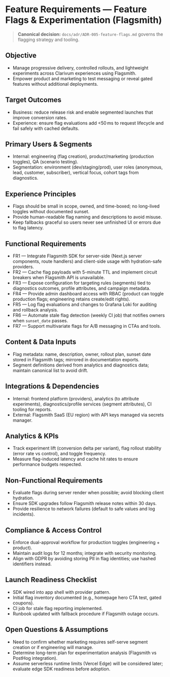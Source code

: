 # Feature Requirements — Feature Flags & Experimentation (Flagsmith)

> **Canonical decision:** `docs/adr/ADR-005-feature-flags.md` governs the flagging strategy and tooling.

## Objective
- Manage progressive delivery, controlled rollouts, and lightweight experiments across Clarivum experiences using Flagsmith.
- Empower product and marketing to test messaging or reveal gated features without additional deployments.

## Target Outcomes
- Business: reduce release risk and enable segmented launches that improve conversion rates.
- Experience: ensure flag evaluations add <50 ms to request lifecycle and fail safely with cached defaults.

## Primary Users & Segments
- Internal: engineering (flag creation), product/marketing (production toggles), QA (scenario testing).
- Segmentation: environment (dev/staging/prod), user roles (anonymous, lead, customer, subscriber), vertical focus, cohort tags from diagnostics.

## Experience Principles
- Flags should be small in scope, owned, and time-boxed; no long-lived toggles without documented sunset.
- Provide human-readable flag naming and descriptions to avoid misuse.
- Keep fallbacks graceful so users never see unfinished UI or errors due to flag latency.

## Functional Requirements
- FR1 — Integrate Flagsmith SDK for server-side (Next.js server components, route handlers) and client-side usage with hydration-safe providers.
- FR2 — Cache flag payloads with 5-minute TTL and implement circuit breakers when Flagsmith API is unavailable.
- FR3 — Expose configuration for targeting rules (segments) tied to diagnostics outcomes, profile attributes, and campaign metadata.
- FR4 — Provide admin dashboard access with RBAC (product can toggle production flags; engineering retains create/edit rights).
- FR5 — Log flag evaluations and changes to Grafana Loki for auditing and rollback analysis.
- FR6 — Automate stale flag detection (weekly CI job) that notifies owners when `sunset_date` passes.
- FR7 — Support multivariate flags for A/B messaging in CTAs and tools.

## Content & Data Inputs
- Flag metadata: name, description, owner, rollout plan, sunset date stored in Flagsmith tags; mirrored in documentation exports.
- Segment definitions derived from analytics and diagnostics data; maintain canonical list to avoid drift.

## Integrations & Dependencies
- Internal: frontend platform (providers), analytics (to attribute experiments), diagnostics/profile services (segment attributes), CI tooling for reports.
- External: Flagsmith SaaS (EU region) with API keys managed via secrets manager.

## Analytics & KPIs
- Track experiment lift (conversion delta per variant), flag rollout stability (error rate vs control), and toggle frequency.
- Measure flag-induced latency and cache hit rates to ensure performance budgets respected.

## Non-Functional Requirements
- Evaluate flags during server render when possible; avoid blocking client hydration.
- Ensure SDK upgrades follow Flagsmith release notes within 30 days.
- Provide resilience to network failures (default to safe values and log incidents).

## Compliance & Access Control
- Enforce dual-approval workflow for production toggles (engineering + product).
- Maintain audit logs for 12 months; integrate with security monitoring.
- Align with GDPR by avoiding storing PII in flag identities; use hashed identifiers instead.

## Launch Readiness Checklist
- SDK wired into app shell with provider pattern.
- Initial flag inventory documented (e.g., homepage hero CTA test, gated coupons).
- CI job for stale flag reporting implemented.
- Runbook updated with fallback procedure if Flagsmith outage occurs.

## Open Questions & Assumptions
- Need to confirm whether marketing requires self-serve segment creation or if engineering will manage.
- Determine long-term plan for experimentation analysis (Flagsmith vs PostHog integration).
- Assume serverless runtime limits (Vercel Edge) will be considered later; evaluate edge SDK readiness before adoption.
